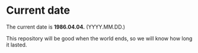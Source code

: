 # Current date

The current date is **1986.04.04.** (YYYY.MM.DD.)

This repository will be good when the world ends, so we will know how long it lasted.